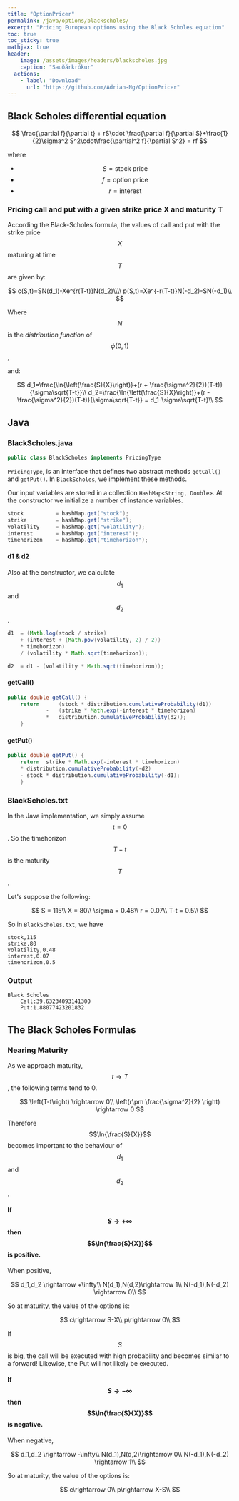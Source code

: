 ```yaml
---
title: "OptionPricer"
permalink: /java/options/blackscholes/
excerpt: "Pricing European options using the Black Scholes equation"
toc: true
toc_sticky: true
mathjax: true
header:
    image: /assets/images/headers/blackscholes.jpg
    caption: "Sauðárkrókur"  
  actions:
    - label: "Download"
      url: "https://github.com/Adrian-Ng/OptionPricer"
---
```


## Black Scholes differential equation

$$
\frac{\partial f}{\partial t} + rS\cdot \frac{\partial f}{\partial S}+\frac{1}{2}\sigma^2 S^2\cdot\frac{\partial^2 f}{\partial S^2} = rf
$$

where

* $$S = \text{stock price}$$
* $$f = \text{option price}$$
* $$r = \text{interest}$$

### Pricing call and put with a given strike price X and maturity T

According the Black-Scholes formula, the values of call and put with the strike price $$X$$ maturing at time $$T$$ are given by:

$$
c(S,t)=SN(d_1)-Xe^{r(T-t)}N(d_2)\\\\
p(S,t)=Xe^{-r(T-t)}N(-d_2)-SN(-d_1)\\
$$

Where $$N$$ is the _distribution function_ of $$\phi(0,1)$$,

and:

$$
d_1=\frac{\ln{\left(\frac{S}{X}\right)}+(r + \frac{\sigma^2}{2})(T-t)}{\sigma\sqrt{T-t}}\\
d_2=\frac{\ln{\left(\frac{S}{X}\right)}+(r - \frac{\sigma^2}{2})(T-t)}{\sigma\sqrt{T-t}} = d_1-\sigma\sqrt{T-t}\\
$$

## Java

### BlackScholes.java

```java
public class BlackScholes implements PricingType
```
`PricingType`, is an interface that defines two abstract methods `getCall()` and `getPut()`.
In `BlackScholes`, we implement these methods.

Our input variables are stored in a collection `HashMap<String, Double>`. At the constructor we initialize a number of instance variables.

```java
stock          = hashMap.get("stock");
strike         = hashMap.get("strike");
volatility     = hashMap.get("volatility");
interest       = hashMap.get("interest");
timehorizon    = hashMap.get("timehorizon");
```

#### d1 & d2

Also at the constructor, we calculate $$d_1$$ and $$d_2$$.

```java
d1 	= (Math.log(stock / strike) 
	+ (interest + (Math.pow(volatility, 2) / 2)) 
	* timehorizon)
	/ (volatility * Math.sqrt(timehorizon));

d2 	= d1 - (volatility * Math.sqrt(timehorizon));
```

#### getCall()

```java
public double getCall() {
    return      (stock * distribution.cumulativeProbability(d1))
            -   (strike * Math.exp(-interest * timehorizon)
            *   distribution.cumulativeProbability(d2));
    }
```

#### getPut()
```java
public double getPut() {
    return  strike * Math.exp(-interest * timehorizon)
    * distribution.cumulativeProbability(-d2)
    - stock * distribution.cumulativeProbability(-d1);
    }
```

### BlackScholes.txt

In the Java implementation, we simply assume $$t=0$$.
So the timehorizon $$T-t$$ is the maturity $$T$$. 

Let's suppose the following:

$$
S = 115\\
X = 80\\
\sigma = 0.48\\
r = 0.07\\
T-t = 0.5\\
$$

So in `BlackScholes.txt`, we have

```
stock,115
strike,80
volatility,0.48
interest,0.07
timehorizon,0.5
```

### Output
```
Black Scholes
	Call:39.63234093141300
	Put:1.88077423201832
```
## The Black Scholes Formulas

### Nearing Maturity

As we approach maturity, $$t \rightarrow T$$, the following terms tend to 0.

$$
\left(T-t\right) \rightarrow 0\\
\left(r\pm \frac{\sigma^2}{2} \right) \rightarrow 0
$$

Therefore $$\ln{\frac{S}{X}}$$ becomes important to the behaviour of $$d_1$$ and $$d_2$$.


#### If $$S \rightarrow +\infty$$ then $$\ln{\frac{S}{X}}$$ is positive.

When positive,

$$
d_1,d_2 \rightarrow +\infty\\
N(d_1),N(d,2)\rightarrow 1\\
N(-d_1),N(-d_2) \rightarrow 0\\
$$

So at maturity, the value of the options is:

$$
c\rightarrow S-X\\
p\rightarrow 0\\
$$ 

If $$S$$ is big, the call will be executed with high probability and becomes similar to a forward!
Likewise, the Put will not likely be executed.


#### If $$S \rightarrow -\infty$$ then $$\ln{\frac{S}{X}}$$ is negative.

When negative,

$$
d_1,d_2 \rightarrow -\infty\\
N(d_1),N(d,2)\rightarrow 0\\
N(-d_1),N(-d_2) \rightarrow 1\\
$$

So at maturity, the value of the options is:

$$
c\rightarrow 0\\
p\rightarrow X-S\\
$$ 


